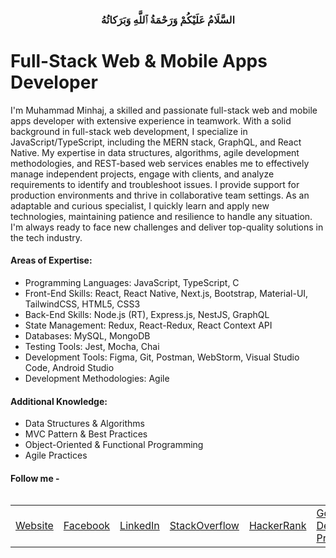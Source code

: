 <h3 align="center">
 السَّلَامُ عَلَيْكُمْ وَرَحْمَةُ ٱللَّهِ وَبَرَكاتُهُ
</h3>

# Full-Stack Web & Mobile Apps Developer

I'm Muhammad Minhaj, a skilled and passionate full-stack web and mobile apps developer with extensive experience in teamwork. With a solid background in full-stack web development, I specialize in JavaScript/TypeScript, including the MERN stack, GraphQL, and React Native. My expertise in data structures, algorithms, agile development methodologies, and REST-based web services enables me to effectively manage independent projects, engage with clients, and analyze requirements to identify and troubleshoot issues. I provide support for production environments and thrive in collaborative team settings. As an adaptable and curious specialist, I quickly learn and apply new technologies, maintaining patience and resilience to handle any situation. I'm always ready to face new challenges and deliver top-quality solutions in the tech industry.


#### Areas of Expertise:

- Programming Languages: JavaScript, TypeScript, C
- Front-End Skills: React, React Native, Next.js, Bootstrap, Material-UI, TailwindCSS, HTML5, CSS3
- Back-End Skills: Node.js (RT), Express.js, NestJS, GraphQL
- State Management: Redux, React-Redux, React Context API
- Databases: MySQL, MongoDB
- Testing Tools: Jest, Mocha, Chai
- Development Tools: Figma, Git, Postman, WebStorm, Visual Studio Code, Android Studio
- Development Methodologies: Agile

#### Additional Knowledge:

- Data Structures & Algorithms
- MVC Pattern & Best Practices
- Object-Oriented & Functional Programming
- Agile Practices


#### Follow me -

<table align="left">
  <tr>
    <td>
      <div>
        <a href="https://muhammadminhaj.github.io" target="_blank">Website</a>
      </div>
    </td>
    <td>
      <div>
        <a href="https://www.facebook.com/MuhammadMinhaj.info" target="_blank"
          >Facebook</a
        >
      </div>
    </td>
    <td>
      <div>
        <a href="https://www.linkedin.com/in/Muhammad-Minhaj" target="_blank"
          >LinkedIn</a
        >
      </div>
    </td>
    <td>
      <div>
        <a
          href="https://stackoverflow.com/users/13464821/muhammad-minhaj"
          target="_blank"
          >StackOverflow</a
        >
      </div>
    </td>
     <td>
      <div>
        <a
          href="https://www.hackerrank.com/MuhammadMinhaj"
          target="_blank"
          >HackerRank</a
        >
      </div>
    </td>
    <td>
      <div>
        <a href="https://g.dev/MuhammadMinhaj" target="_blank"
          >Google Developer Profile</a
        >
      </div>
    </td>
  </tr>
</table>

<!-- <br/>
<br/>

<!--
**MuhammadMinhaj/MuhammadMinhaj** is a ✨ _special_ ✨ repository because its `README.md` (this file) appears on your GitHub profile.

Here are some ideas to get you started:

- 🔭 I’m currently working on ...
- 🌱 I’m currently learning ...
- 👯 I’m looking to collaborate on ...
- 🤔 I’m looking for help with ...
- 💬 Ask me about ...
- 📫 How to reach me: ...
- 😄 Pronouns: ...
- ⚡ Fun fact: ...
  -->
